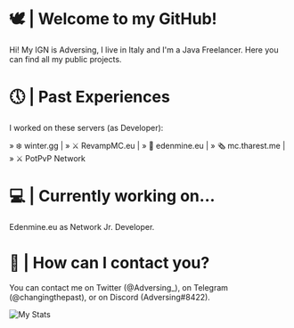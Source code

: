 # 🕊 | Welcome to my GitHub!

Hi! My IGN is Adversing, I live in Italy and I'm a Java Freelancer. 
Here you can find all my public projects.

# 🕔 | Past Experiences
I worked on these servers (as Developer):

» ❄️ winter.gg | 
» ⚔️ RevampMC.eu |
» 🐼 edenmine.eu |
» 🗞️ mc.tharest.me |
» ⚔️ PotPvP Network 

# 💻 | Currently working on...
Edenmine.eu as Network Jr. Developer.

# 💼 | How can I contact you?
You can contact me on Twitter (@Adversing_), on Telegram (@changingthepast), or on Discord (Adversing#8422).

![My Stats](https://github-readme-stats.vercel.app/api?username=Adversing&show_icons=true&theme=dracula)
